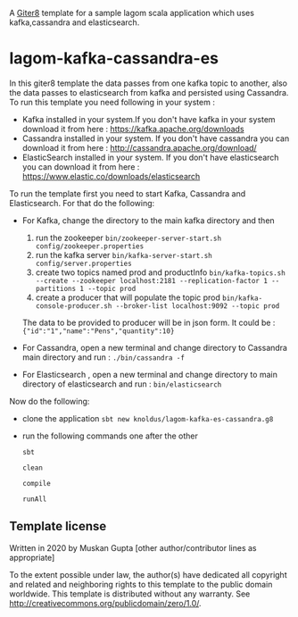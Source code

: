 A [Giter8][g8] template for a sample lagom scala application which uses kafka,cassandra and elasticsearch.
# lagom-kafka-cassandra-es
In this giter8 template the data passes from one kafka topic to another, also the data passes to elasticsearch from kafka and persisted using Cassandra.
To run this template you need following in your system :
- Kafka installed in your system.If you don't have kafka in your system download it from here :
     https://kafka.apache.org/downloads
- Cassandra installed in your system. If you don't have cassandra you can download it from here :
     http://cassandra.apache.org/download/
- ElasticSearch installed in your system. If you don't have elasticsearch you can download it from here :
     https://www.elastic.co/downloads/elasticsearch
     
To run the template first you need to start Kafka, Cassandra and Elasticsearch. For that do the following:
- For Kafka, change the directory to the main kafka directory and then
    1. run the zookeeper
    ``bin/zookeeper-server-start.sh config/zookeeper.properties``
    2. run the kafka server
    ``bin/kafka-server-start.sh config/server.properties``
    3. create two topics named prod and productInfo
    ``bin/kafka-topics.sh --create --zookeeper localhost:2181 --replication-factor 1 --partitions 1 --topic prod``
    4. create a producer that will populate the topic prod
    ``bin/kafka-console-producer.sh --broker-list localhost:9092 --topic prod``
    
    The data to be provided to producer will be in json form. It could be : ``{"id":"1","name":"Pens","quantity":10}``
- For Cassandra, open a new terminal and change directory to Cassandra main directory and run : ``./bin/cassandra -f``
- For Elasticsearch , open a new terminal and change directory to main directory of elasticsearch and run : ``bin/elasticsearch``

Now do the following:
- clone the application
``sbt new knoldus/lagom-kafka-es-cassandra.g8``
- run the following commands one after the other

    ``sbt``
   
    ``clean``
    
    ``compile``
   
    ``runAll``

Template license
----------------
Written in 2020 by Muskan Gupta
[other author/contributor lines as appropriate]

To the extent possible under law, the author(s) have dedicated all copyright and related
and neighboring rights to this template to the public domain worldwide.
This template is distributed without any warranty. See <http://creativecommons.org/publicdomain/zero/1.0/>.

[g8]: http://www.foundweekends.org/giter8/
